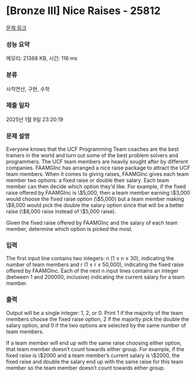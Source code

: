 # [Bronze III] Nice Raises - 25812 

[문제 링크](https://www.acmicpc.net/problem/25812) 

### 성능 요약

메모리: 21368 KB, 시간: 116 ms

### 분류

사칙연산, 구현, 수학

### 제출 일자

2025년 1월 9일 23:20:19

### 문제 설명

<p>Everyone knows that the UCF Programming Team coaches are the best trainers in the world and turn out some of the best problem solvers and programmers. The UCF team members are heavily sought after by different companies. FAAMGInc has arranged a nice raise package to attract the UCF team members. When it comes to giving raises, FAAMGInc gives each team member two options: a fixed raise or double their salary. Each team member can then decide which option they’d like. For example, if the fixed raise offered by FAAMGInc is \$5,000, then a team member earning \$3,000 would choose the fixed raise option (\$5,000) but a team member making \$8,000 would pick the double the salary option since that will be a better raise (\$8,000 raise instead of \$5,000 raise).</p>

<p>Given the fixed raise offered by FAAMGInc and the salary of each team member, determine which option is picked the most.</p>

### 입력 

 <p>The first input line contains two integers: n (1 ≤ n ≤ 30), indicating the number of team members and r (1 ≤ r ≤ 50,000), indicating the fixed raise offered by FAAMGInc. Each of the next n input lines contains an integer (between 1 and 200000, inclusive) indicating the current salary for a team member.</p>

### 출력 

 <p>Output will be a single integer: 1, 2, or 0. Print 1 if the majority of the team members choose the fixed raise option, 2 if the majority pick the double the salary option, and 0 if the two options are selected by the same number of team members.</p>

<p>If a team member will end up with the same raise choosing either option, that team member doesn’t count towards either group. For example, if the fixed raise is \$2000 and a team member’s current salary is \$2000, the fixed raise and double the salary end up with the same raise for this team member so the team member doesn’t count towards either group.</p>


